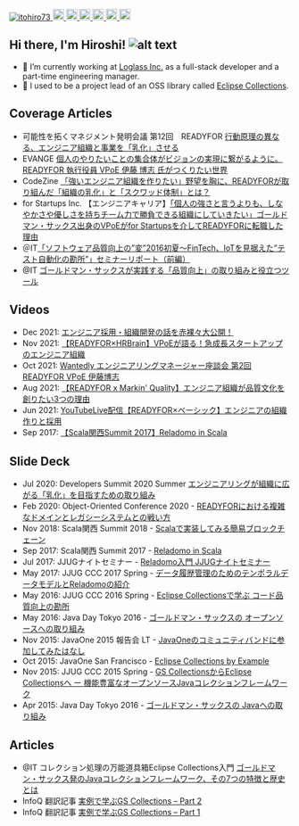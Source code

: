 <p align="left">
  <a href="https://github.com/itohiro73/itohiro73/">
    <img src="https://komarev.com/ghpvc/?username=yutkat" alt="itohiro73" />
  </a>
  <a href="http://twitter.com/itohiro73">
    <img height="20" src="https://img.shields.io/twitter/follow/itohiro73?label=Twitter&logo=twitter&style=flat" />
  </a>
  <a href="https://github.com/itohiro73">
    <img height="20" src="https://img.shields.io/github/followers/itohiro73?label=follow&logo=github&style=flat" />
  </a>
  <a href="https://www.reddit.com/user/itohiro73">
    <img height="20" src="https://img.shields.io/reddit/user-karma/combined/itohiro73?label=Reddit&logo=reddit&style=flat" />
  </a>
  <a href="https://stackoverflow.com/users/5649020/itohro">
    <img height="20" src="https://img.shields.io/stackexchange/stackoverflow/r/5649020?label=StackOverflow&logo=stack-overflow&style=flat" />
  </a>
  <a href="http://qiita.com/itohiro73">
    <img height="20" src="https://qiita-badge.apiapi.app/s/itohiro73/posts.svg" />
  </a>
  <//qiita.com/itohiro73">
    <img height="20" src="https://qiita-badge.apiapi.app/s/itohiro73/contributions.svg" />
  </a>
</p>

## Hi there, I'm Hiroshi! ![alt text](https://avatars.githubusercontent.com/u/2220637?s=16)

- 🔭 I’m currently working at [Loglass Inc.](https://www.loglass.jp/) as a full-stack developer and a part-time engineering manager.
- 🌱 I used to be a project lead of an OSS library called [Eclipse Collections]().

## Coverage Articles
- 可能性を拓くマネジメント発明会議 第12回　READYFOR [行動原理の異なる、エンジニア組織と事業を「乳化」させる](https://www.recruit-ms.co.jp/issue/column/0000001080/)
- EVANGE [個人のやりたいことの集合体がビジョンの実現に繋がるように。READYFOR 執行役員 VPoE 伊藤 博志 氏がつくりたい世界](https://evange.jp/n/n85753e77b4f7)
- CodeZine [「強いエンジニア組織を作りたい」野望を胸に、READYFORが取り組んだ「組織の乳化」と「スクワッド体制」とは？](https://codezine.jp/article/detail/14021)
- for Startups Inc. 【エンジニアキャリア】[「個人の強さと言うよりも、しなやかさや優しさを持ちチーム力で勝負できる組織にしていきたい」ゴールドマン・サックス出身のVPoEがfor Startupsを介してREADYFORに転職した理由](https://www.wantedly.com/companies/forstartups/post_articles/213107)
- ＠IT[「ソフトウェア品質向上の”変”2016初夏～FinTech、IoTを見据えた”テスト自動化の勘所”」セミナーリポート（前編）](https://atmarkit.itmedia.co.jp/ait/articles/1607/21/news115.html)
- @IT [ゴールドマン・サックスが実践する「品質向上」の取り組みと役立つツール](https://atmarkit.itmedia.co.jp/ait/articles/1512/03/news163.html)

## Videos
- Dec 2021: [エンジニア採用・組織開発の話を赤裸々大公開！](https://www.youtube.com/watch?v=_ys9bN7RLyg)
- Nov 2021: [【READYFOR×HRBrain】VPoEが語る！急成長スタートアップのエンジニア組織](https://www.youtube.com/watch?v=AKooYOToIl8&t=2s)
- Oct 2021: [Wantedly エンジニアリングマネージャー座談会 第2回 READYFOR VPoE 伊藤博志](https://www.youtube.com/watch?v=muGTAhbsy-o)
- Aug 2021: [【READYFOR x Markin' Quality】エンジニア組織が品質文化を創りたい3つの理由](https://www.youtube.com/watch?v=GfqZKEjhfCk)
- Jun 2021: [YouTubeLive配信【READYFOR×ベーシック】エンジニアの組織作りと採用](https://www.youtube.com/watch?v=gAUzXIWTKpM&t=3s)
- Sep 2017: [【Scala関西Summit 2017】Reladomo in Scala](https://www.youtube.com/watch?v=HjCHaZsEodc)

## Slide Deck
- Jul 2020: Developers Summit 2020 Summer [エンジニアリングが組織に広がる「乳化」を目指すための取り組み](https://speakerdeck.com/itohiro73/enziniaringugazu-zhi-niguang-garu-ru-hua-womu-zhi-sutamefalsequ-rizu-mi-number-devsumi-number-devsumic)
- Feb 2020: Object-Oriented Conference 2020 - [READYFORにおける複雑なドメインとレガシーシステムとの戦い方](https://speakerdeck.com/itohiro73/readyforniokerufu-za-nadomeintoregasisisutemutofalsezhan-ifang)
- Nov 2018: Scala関西 Summit 2018 - [Scalaで実装してみる簡易ブロックチェーン](https://www.slideshare.net/itohiro73/scala-122624319)
- Sep 2017: Scala関西 Summit 2017 - [Reladomo in Scala](https://www.slideshare.net/itohiro73/reladomo-in-scala-scalaks)
- Jul 2017: JJUGナイトセミナー - [Reladomo入門 JJUGナイトセミナー](https://www.slideshare.net/itohiro73/reladomo-jjug-jjug)
- May 2017: JJUG CCC 2017 Spring - [データ履歴管理のためのテンポラルデータモデルとReladomoの紹介](https://www.slideshare.net/itohiro73/jjug-ccc-2017-spring-bitemporal-data-modeling-and-reladomo)
- May 2016: JJUG CCC 2016 Spring - [Eclipse Collectionsで学ぶ
コード品質向上の勘所](https://drive.google.com/file/d/1yQ_2HjelVpgRY5Tba5_LDLQ0O8FnyJ-s/view?usp=share_link)
- May 2016: Java Day Tokyo 2016 - [ゴールドマン・サックスの
オープンソースへの取り組み](https://drive.google.com/file/d/1ySmkfvzrxBcABijhFYa-6L6XsoCyxN_5/view?usp=share_link)
- Nov 2015: JavaOne 2015 報告会 LT - [JavaOneのコミュニティバンドに参加してみたはなし](https://www.slideshare.net/itohiro73/javaone-56075642)
- Oct 2015: JavaOne San Francisco - [Eclipse Collections by Example](https://docs.huihoo.com/javaone/2015/CON10915-Eclipse-Collections-by-Example.pdf)
- Nov 2015: JJUG CCC 2015 Spring - [GS CollectionsからEclipse Collectionsへ ー 機能豊富なオープンソースJavaコレクションフレームワーク](https://drive.google.com/file/d/1yI8CNl3Rji8gm3UfnLcl73Wbk0WkfhP3/view?usp=share_link)
- Apr 2015: Java Day Tokyo 2016 - [ゴールドマン・サックスの
Javaへの取り組み](https://drive.google.com/file/d/1yHOE7wibkezBwkvlkEmZWDZpmBziy1Vz/view?usp=share_link)


## Articles
- @IT コレクション処理の万能道具箱Eclipse Collections入門 [ゴールドマン・サックス発のJavaコレクションフレームワーク、その7つの特徴と歴史とは](https://atmarkit.itmedia.co.jp/ait/articles/1608/05/news019.html)
- InfoQ 翻訳記事 [実例で学ぶGS Collections – Part 2](https://www.infoq.com/jp/articles/GS-Collections-by-Example-2/)
- InfoQ 翻訳記事 [実例で学ぶGS Collections – Part 1](https://www.infoq.com/jp/articles/GS-Collections-by-Example-1/)


<!--
**itohiro73/itohiro73** is a ✨ _special_ ✨ repository because its `README.md` (this file) appears on your GitHub profile.

Here are some ideas to get you started:

- 🔭 I’m currently working on ...
- 🌱 I’m currently learning ...
- 👯 I’m looking to collaborate on ...
- 🤔 I’m looking for help with ...
- 💬 Ask me about ...
- 📫 How to reach me: ...
- 😄 Pronouns: ...
- ⚡ Fun fact: ...
-->
